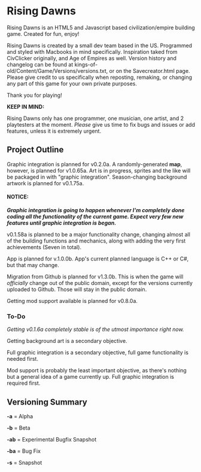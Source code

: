 # Rising Dawns
Rising Dawns is an HTML5 and Javascript based civilization/empire building game. Created for fun, enjoy!

Rising Dawns is created by a small dev team based in the US. Programmed and styled with Macbooks in mind specifically.
Inspiration taked from CivClicker originally, and Age of Empires as well.
Version history and changelog can be found at kings-of-old/Content/Game/Versions/versions.txt, or on the Savecreator.html page.
Please give credit to us specifically when reposting, remaking, or changing any part of this game for your own private purposes.

Thank you for playing!
>
**KEEP IN MIND:**
>
Rising Dawns only has one programmer, one musician, one artist, and 2 playtesters at the moment. _Please_ give us time to fix bugs and issues or add 
features, unless it is extremely urgent.

## Project Outline

Graphic integration is planned for v0.2.0a. A randomly-generated **map**, however, is planned for v1.0.65a.
Art is in progress, sprites and the like will be packaged in with "graphic integration".
Season-changing background artwork is planned for v0.1.75a.
>
#### NOTICE:
**_Graphic integration is going to happen whenever I'm completely done coding all the functionality of the current game. Expect very few new features until graphic integration is began._**

v0.1.58a is planned to be a major functionality change, changing almost all of the building functions and mechanics, along with adding the very first
achievements (Seven in total).

App is planned for v.1.0.0b.
App's current planned language is C++ or C#, but that may change.

Migration from Github is planned for v1.3.0b. This is when the game will _officially_ change out of the public domain, except for the versions currently
uploaded to Github. Those will stay in the public domain.

Getting mod support available is planned for v0.8.0a.

### To-Do
_Getting v0.1.6a completely stable is of the utmost importance right now._

Getting background art is a secondary objective.

Full graphic integration is a secondary objective, full game functionality is needed first.

Mod support is probably the least important objective, as there's nothing but a general idea of a game currently up. Full graphic integration is required 
first.

## Versioning Summary

**-a** = Alpha
>
**-b** = Beta
>
**-ab** = Experimental Bugfix Snapshot
>
**-ba** = Bug Fix
>
**-s** = Snapshot
